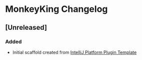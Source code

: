 <!-- Keep a Changelog guide -> https://keepachangelog.com -->

# MonkeyKing Changelog

## [Unreleased]
### Added
- Initial scaffold created from [IntelliJ Platform Plugin Template](https://github.com/JetBrains/intellij-platform-plugin-template)
